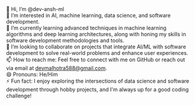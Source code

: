 👋 Hi, I’m @dev-ansh-ml <br />
👀 I’m interested in AI, machine learning, data science, and software development.<br />
🌱 I’m currently learning advanced techniques in machine learning algorithms and deep learning architectures, along with honing my skills in software development methodologies and tools.<br />
💞️ I’m looking to collaborate on projects that integrate AI/ML with software development to solve real-world problems and enhance user experiences.<br />
📫 How to reach me: Feel free to connect with me on GitHub or reach out via email at devmalhotra588@gmail.com.<br />
😄 Pronouns: He/Him<br />
⚡ Fun fact: I enjoy exploring the intersections of data science and software development through hobby projects, and I'm always up for a good coding challenge!<br />
<!---
dev-ansh-ml/dev-ansh-ml is a ✨ special ✨ repository because its `README.md` (this file) appears on your GitHub profile.
You can click the Preview link to take a look at your changes.
--->
